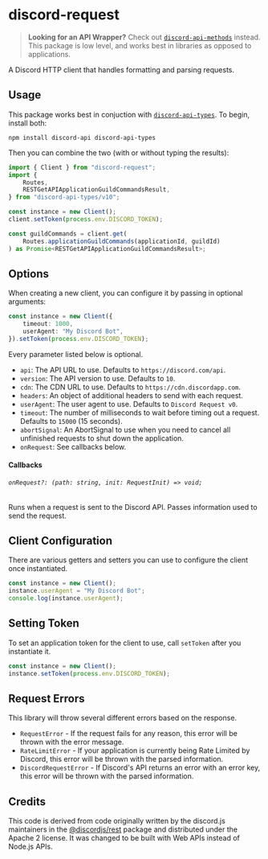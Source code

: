 # discord-request

> **Looking for an API Wrapper?**
> Check out [`discord-api-methods`](https://www.npmjs.com/package/discord-api-methods) instead. This package is low level, and works best in libraries as opposed to applications.

A Discord HTTP client that handles formatting and parsing requests.

## Usage

This package works best in conjuction with [`discord-api-types`](https://www.npmjs.com/package/discord-api-types). To begin, install both:

    npm install discord-api discord-api-types

Then you can combine the two (with or without typing the results):

```ts
import { Client } from "discord-request";
import {
	Routes,
	RESTGetAPIApplicationGuildCommandsResult,
} from "discord-api-types/v10";

const instance = new Client();
client.setToken(process.env.DISCORD_TOKEN);

const guildCommands = client.get(
	Routes.applicationGuildCommands(applicationId, guildId)
) as Promise<RESTGetAPIApplicationGuildCommandsResult>;
```

## Options

When creating a new client, you can configure it by passing in optional arguments:

```ts
const instance = new Client({
	timeout: 1000,
	userAgent: "My Discord Bot",
}).setToken(process.env.DISCORD_TOKEN);
```

Every parameter listed below is optional.

- `api`: The API URL to use. Defaults to `https://discord.com/api`.
- `version`: The API version to use. Defaults to `10`.
- `cdn`: The CDN URL to use. Defaults to `https://cdn.discordapp.com`.
- `headers`: An object of additional headers to send with each request.
- `userAgent`: The user agent to use. Defaults to `Discord Request v0`.
- `timeout`: The number of milliseconds to wait before timing out a request. Defaults to `15000` (15 seconds).
- `abortSignal`: An AbortSignal to use when you need to cancel all unfinished requests to shut down the application.
- `onRequest`: See callbacks below.

#### Callbacks

###### `onRequest?: (path: string, init: RequestInit) => void;`

Runs when a request is sent to the Discord API. Passes information used to send the request.

## Client Configuration

There are various getters and setters you can use to configure the client once instantiated.

```ts
const instance = new Client();
instance.userAgent = "My Discord Bot";
console.log(instance.userAgent);
```

## Setting Token

To set an application token for the client to use, call `setToken` after you instantiate it.

```ts
const instance = new Client();
instance.setToken(process.env.DISCORD_TOKEN);
```

## Request Errors

This library will throw several different errors based on the response.

- `RequestError` - If the request fails for any reason, this error will be thrown with the error message.
- `RateLimitError` - If your application is currently being Rate Limited by Discord, this error will be thrown with the parsed information.
- `DiscordRequestError` - If Discord's API returns an error with an error key, this error will be thrown with the parsed information.

## Credits

This code is derived from code originally written by the discord.js maintainers in the [@discordjs/rest](https://www.npmjs.com/package/@discordjs/rest) package and distributed under the Apache 2 license. It was changed to be built with Web APIs instead of Node.js APIs.
